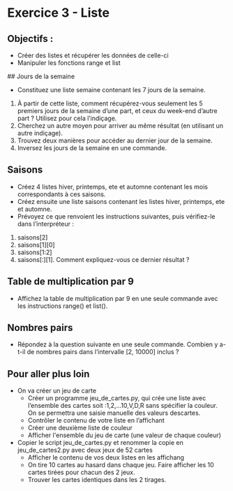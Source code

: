 # Exercice 3 - Liste

## Objectifs : 
* Créer des listes et récupérer les données de celle-ci
* Manipuler les fonctions range et list


## Jours de la semaine
* Constituez une liste semaine contenant les 7 jours de la semaine.
1. À partir de cette liste, comment récupérez-vous seulement les 5 premiers jours de la semaine d’une part, et ceux du
week-end d’autre part ? Utilisez pour cela l’indiçage.
2. Cherchez un autre moyen pour arriver au même résultat (en utilisant un autre indiçage).
3. Trouvez deux manières pour accéder au dernier jour de la semaine.
4. Inversez les jours de la semaine en une commande.

## Saisons
* Créez 4 listes hiver, printemps, ete et automne contenant les mois correspondants à ces saisons. 
* Créez ensuite une liste saisons contenant les listes hiver, printemps, ete et automne. 
* Prévoyez ce que renvoient les instructions suivantes, puis vérifiez-le dans l’interpréteur :
1. saisons[2]
2. saisons[1][0]
3. saisons[1:2]
4. saisons[:][1]. Comment expliquez-vous ce dernier résultat ?

## Table de multiplication par 9
* Affichez la table de multiplication par 9 en une seule commande avec les instructions range() et list().

## Nombres pairs
* Répondez à la question suivante en une seule commande. Combien y a-t-il de nombres pairs dans l’intervalle [2, 10000] inclus ?

## Pour aller plus loin

* On va créer un jeu de carte
    * Créer un programme jeu_de_cartes.py, qui crée une liste avec l’ensemble des cartes soit :1,2,...10,V,D,R sans spécifier la couleur. On se permettra une saisie manuelle des valeurs descartes.
    * Contrôler le contenu de votre liste en l’affichant
    * Créer une deuxième liste de couleur
    * Afficher l'ensemble du jeu de carte (une valeur de chaque couleur)
* Copier le script jeu_de_cartes.py et renommer la copie en jeu_de_cartes2.py avec deux jeux de 52 cartes 
    * Afficher le contenu de vos deux listes en les affichang
    * On tire 10 cartes au hasard dans chaque jeu. Faire afficher les 10 cartes tirées pour chacun des 2 jeux.
    * Trouver les cartes identiques dans les 2 tirages.